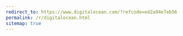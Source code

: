 ```yaml
---
redirect_to: https://www.digitalocean.com/?refcode=ed2a94e7eb56
permalink: /r/digitalocean.html
sitemap: true
---
```


